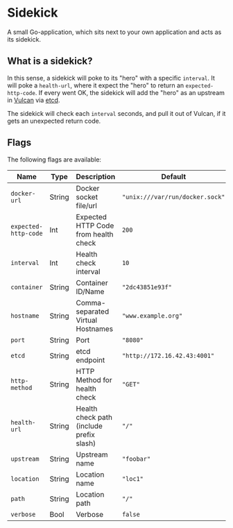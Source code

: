 # Sidekick

A small Go-application, which sits next to your own application and acts as its sidekick.

## What is a sidekick?

In this sense, a sidekick will poke to its "hero" with a specific `interval`.
It will poke a `health-url`, where it expect the "hero" to return an `expected-http-code`.
If every went OK, the sidekick will add the "hero" as an upstream in [Vulcan](https://github.com/mailgun/vulcan) via [etcd](https://github.com/coreos/go-etcd).

The sidekick will check each `interval` seconds, and pull it out of Vulcan, if it gets an unexpected return code.

## Flags

The following flags are available:

| Name                 | Type   | Description                              | Default                         |
| -------------------- | ------ | ---------------------------------------- | ------------------------------- |
| `docker-url`         | String | Docker socket file/url                   | `"unix:///var/run/docker.sock"` |
| `expected-http-code` | Int    | Expected HTTP Code from health check     | `200`                           |
| `interval`           | Int    | Health check interval                    | `10`                            |
| `container`          | String | Container ID/Name                        | `"2dc43851e93f"`                |
| `hostname`           | String | Comma-separated Virtual Hostnames        | `"www.example.org"`             |
| `port`               | String | Port                                     | `"8080"`                        |
| `etcd`               | String | etcd endpoint                            | `"http://172.16.42.43:4001"`    |
| `http-method`        | String | HTTP Method for health check             | `"GET"`                         |
| `health-url`         | String | Health check path (include prefix slash) | `"/"`                           |
| `upstream`           | String | Upstream name                            | `"foobar"`                      |
| `location`           | String | Location name                            | `"loc1"`                        |
| `path`               | String | Location path                            | `"/"`                           |
| `verbose`            | Bool   | Verbose                                  | `false`                         |

